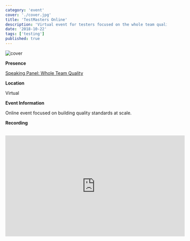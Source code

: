 ```yaml
---
category: 'event'
cover: './cover.jpg'
title: 'TestMasters Online'
description: 'Virtual event for testers focused on the whole team quality, leadership, test automation trends and hybrid engineering.'
date: '2018-10-22'
tags: ['testing']
published: true
---
```

![cover](./cover.jpg)

**Presence**

[Speaking Panel: Whole Team Quality](https://dvinnik.dev/conversations/2018/whole-team-quality)

**Location**

Virtual

**Event Information**

Online event focused on building quality standards at scale.

**Recording**

<br>

<iframe width="560" height="315" src="https://www.youtube.com/embed/GKu2WHsOarc?start=218" title="YouTube video player" frameborder="0" allow="accelerometer; autoplay; clipboard-write; encrypted-media; gyroscope; picture-in-picture" allowfullscreen></iframe>

<br>